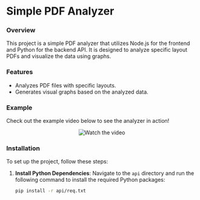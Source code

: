 # Simple PDF Analyzer

### Overview
This project is a simple PDF analyzer that utilizes Node.js for the frontend and Python for the backend API. It is designed to analyze specific layout PDFs and visualize the data using graphs.

### Features
- Analyzes PDF files with specific layouts.
- Generates visual graphs based on the analyzed data.

### Example
Check out the example video below to see the analyzer in action!

<div align="center">
    <img src="https://github.com/ReverseEngineeringDude/Pdfy/blob/main/assets/video.gif" alt="Watch the video" />
</div>

### Installation
To set up the project, follow these steps:

1. **Install Python Dependencies**: Navigate to the `api` directory and run the following command to install the required Python packages:
   ```bash
   pip install -r api/req.txt
